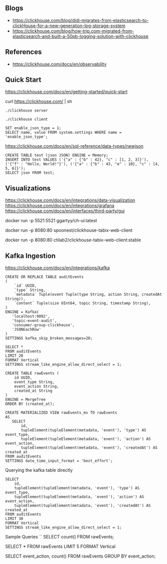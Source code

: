 ## Blogs
- https://clickhouse.com/blog/didi-migrates-from-elasticsearch-to-clickHouse-for-a-new-generation-log-storage-system
- https://clickhouse.com/blog/how-trip.com-migrated-from-elasticsearch-and-built-a-50pb-logging-solution-with-clickhouse

## References
- https://clickhouse.com/docs/en/observability


## Quick Start
https://clickhouse.com/docs/en/getting-started/quick-start

curl https://clickhouse.com/ | sh

```
./clickhouse server

./clickhouse client
```

```
SET enable_json_type = 1;
SELECT name, value FROM system.settings WHERE name = 'enable_json_type';
```

https://clickhouse.com/docs/en/sql-reference/data-types/newjson
```
CREATE TABLE test (json JSON) ENGINE = Memory;
INSERT INTO test VALUES ('{"a" : {"b" : 42}, "c" : [1, 2, 3]}'), ('{"f" : "Hello, World!"}'), ('{"a" : {"b" : 43, "e" : 10}, "c" : [4, 5, 6]}');
SELECT json FROM test;
```


## Visualizations

https://clickhouse.com/docs/en/integrations/data-visualization
https://clickhouse.com/docs/en/integrations/grafana
https://clickhouse.com/docs/en/interfaces/third-party/gui

docker run -p 5521:5521 ggartyy/ch-ui:latest

docker run -p 8080:80 spoonest/clickhouse-tabix-web-client

docker run -p 8080:80  ctilab2/clickhouse-tabix-web-client:stable


## Kafka Ingestion
https://clickhouse.com/docs/en/integrations/kafka


```
CREATE OR REPLACE TABLE auditEvents
(
    `id` UUID,
    `type` String,
    `metadata` Tuple(event Tuple(type String, action String, createdAt String)),
    `content` Tuple(size UInt64, topic String, timestamp String),
)
ENGINE = Kafka(
   'localhost:9092',
   'topic-event-audit',
   'consumer-group-clickhouse',
   'JSONEachRow'
)
SETTINGS kafka_skip_broken_messages=20;
```


```
SELECT *
FROM auditEvents
LIMIT 20
FORMAT Vertical
SETTINGS stream_like_engine_allow_direct_select = 1;
```

```
CREATE TABLE rawEvents (
    id UUID,
    event_type String,
    event_action String,
    created_at String
)
ENGINE = MergeTree
ORDER BY (created_at);
```

```
CREATE MATERIALIZED VIEW rawEvents_mv TO rawEvents
AS
   SELECT
       id,
       tupleElement(tupleElement(metadata, 'event'), 'type') AS event_type,
       tupleElement(tupleElement(metadata, 'event'), 'action') AS event_action,
       tupleElement(tupleElement(metadata, 'event'), 'createdAt') AS created_at
FROM auditEvents
SETTINGS date_time_input_format = 'best_effort';
```

Querying the kafka table directly
```
SELECT
    id,
    tupleElement(tupleElement(metadata, 'event'), 'type') AS event_type,
    tupleElement(tupleElement(metadata, 'event'), 'action') AS event_action,
    tupleElement(tupleElement(metadata, 'event'), 'createdAt') AS created_at
FROM auditEvents
LIMIT 30
FORMAT Vertical
SETTINGS stream_like_engine_allow_direct_select = 1;
```

Sample Queries
``
SELECT count()
FROM rawEvents;


SELECT *
FROM rawEvents
LIMIT 5
FORMAT Vertical


SELECT
    event_action,
    count()
FROM rawEvents
GROUP BY event_action;
```